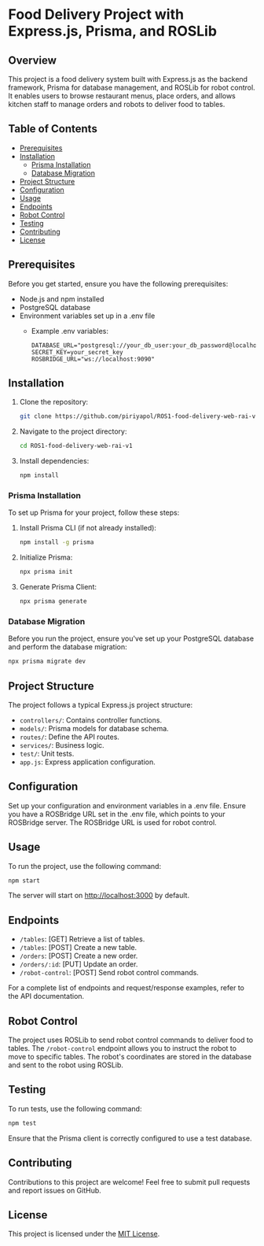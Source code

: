 # Food Delivery Project with Express.js, Prisma, and ROSLib

## Overview

This project is a food delivery system built with Express.js as the backend framework, Prisma for database management, and ROSLib for robot control. It enables users to browse restaurant menus, place orders, and allows kitchen staff to manage orders and robots to deliver food to tables.

## Table of Contents

- [Prerequisites](#prerequisites)
- [Installation](#installation)
  - [Prisma Installation](#prisma-installation)
  - [Database Migration](#database-migration)
- [Project Structure](#project-structure)
- [Configuration](#configuration)
- [Usage](#usage)
- [Endpoints](#endpoints)
- [Robot Control](#robot-control)
- [Testing](#testing)
- [Contributing](#contributing)
- [License](#license)

## Prerequisites

Before you get started, ensure you have the following prerequisites:

- Node.js and npm installed
- PostgreSQL database
- Environment variables set up in a .env file
  - Example .env variables:

    ``` text
    DATABASE_URL="postgresql://your_db_user:your_db_password@localhost:5432/your_db_name"
    SECRET_KEY=your_secret_key
    ROSBRIDGE_URL="ws://localhost:9090"
    ```

## Installation

1. Clone the repository:

   ```bash
   git clone https://github.com/piriyapol/ROS1-food-delivery-web-rai-v1.git
   ```

2. Navigate to the project directory:

   ```bash
   cd ROS1-food-delivery-web-rai-v1
   ```

3. Install dependencies:

   ```bash
   npm install
   ```

### Prisma Installation

To set up Prisma for your project, follow these steps:

1. Install Prisma CLI (if not already installed):

   ```bash
   npm install -g prisma
   ```

2. Initialize Prisma:

   ```bash
   npx prisma init
   ```

3. Generate Prisma Client:

   ```bash
   npx prisma generate
   ```

### Database Migration

Before you run the project, ensure you've set up your PostgreSQL database and perform the database migration:

```bash
npx prisma migrate dev
```

## Project Structure

The project follows a typical Express.js project structure:

- `controllers/`: Contains controller functions.
- `models/`: Prisma models for database schema.
- `routes/`: Define the API routes.
- `services/`: Business logic.
- `test/`: Unit tests.
- `app.js`: Express application configuration.

## Configuration

Set up your configuration and environment variables in a .env file. Ensure you have a ROSBridge URL set in the .env file, which points to your ROSBridge server. The ROSBridge URL is used for robot control.

## Usage

To run the project, use the following command:

```bash
npm start
```

The server will start on <http://localhost:3000> by default.

## Endpoints

- `/tables`: [GET] Retrieve a list of tables.
- `/tables`: [POST] Create a new table.
- `/orders`: [POST] Create a new order.
- `/orders/:id`: [PUT] Update an order.
- `/robot-control`: [POST] Send robot control commands.

For a complete list of endpoints and request/response examples, refer to the API documentation.

## Robot Control

The project uses ROSLib to send robot control commands to deliver food to tables. The `/robot-control` endpoint allows you to instruct the robot to move to specific tables. The robot's coordinates are stored in the database and sent to the robot using ROSLib.

## Testing

To run tests, use the following command:

```bash
npm test
```

Ensure that the Prisma client is correctly configured to use a test database.

## Contributing

Contributions to this project are welcome! Feel free to submit pull requests and report issues on GitHub.

## License

This project is licensed under the [MIT License](LICENSE).
